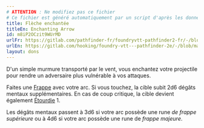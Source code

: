 ```yaml
---
# ATTENTION : Ne modifiez pas ce fichier
# Ce fichier est généré automatiquement par un script d'après les données du module Foundry VTT officiel et de sa traduction
title: Flèche enchantée
titleEn: Enchanting Arrow
id: m8iP2OCzit9WUrMD
urlFr: https://gitlab.com/pathfinder-fr/foundryvtt-pathfinder2-fr/-/blob/master/data/feats/m8iP2OCzit9WUrMD.htm
urlEn: https://gitlab.com/hooking/foundry-vtt---pathfinder-2e/-/blob/master/packs/data/feats.db/enchanting-arrow.json
layout: dons
---
```

D'un simple murmure transporté par le vent, vous enchantez votre projectile pour rendre un adversaire plus vulnérable à vos attaques.

Faites une [Frappe](../actions/frapper.html) avec votre arc. Si vous touchez, la cible subit 2d6 dégâts mentaux supplémentaires. En cas de coup critique, la cible devient également [Étourdie](../conditions/étourdi.html) 1.

Les dégâts mentaux passent à 3d6 si votre arc possède une rune *de frappe supérieure* ou à 4d6 si votre arc possède une rune de *frappe majeure*.
